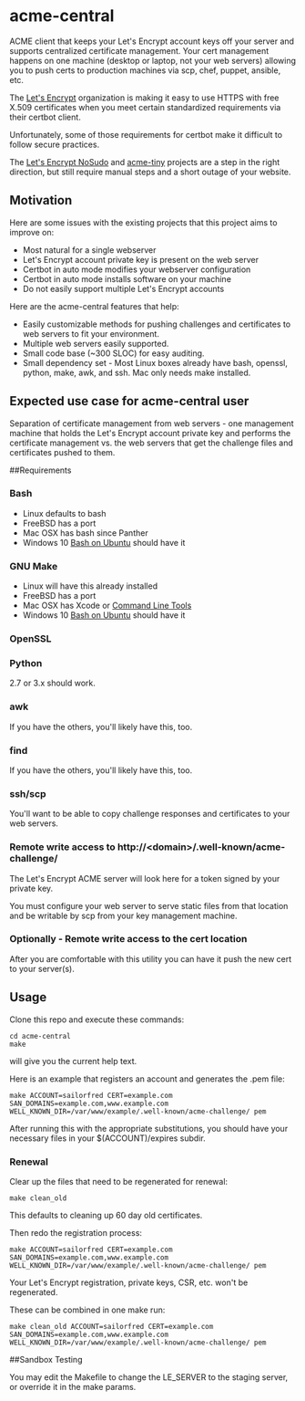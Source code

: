 # acme-central
ACME client that keeps your Let's Encrypt account keys off your server
and supports centralized certificate management.
Your cert management happens on one machine (desktop or laptop, not your web servers)
allowing you to push certs to production machines via scp, chef, puppet, ansible, etc.

The [Let's Encrypt](https://letsencrypt.org/) organization is making it
easy to use HTTPS with free X.509 certificates when you meet certain
standardized requirements via their certbot client.

Unfortunately, some of those requirements for certbot make it difficult to
follow secure practices.

The [Let's Encrypt NoSudo](https://github.com/diafygi/letsencrypt-nosudo)
and [acme-tiny](https://github.com/diafygi/acme-tiny) projects are a step in
the right direction, but still require manual steps
and a short outage of your website.

## Motivation

Here are some issues with the existing projects that
this project aims to improve on:

* Most natural for a single webserver
* Let's Encrypt account private key is present on the web server
* Certbot in auto mode modifies your webserver configuration
* Certbot in auto mode installs software on your machine
* Do not easily support multiple Let's Encrypt accounts

Here are the acme-central features that help:

* Easily customizable methods for pushing challenges and certificates to web servers to fit your environment.
* Multiple web servers easily supported.
* Small code base (~300 SLOC) for easy auditing.
* Small dependency set - Most Linux boxes already have bash, openssl, python, make, awk, and ssh. Mac only needs make installed.

## Expected use case for acme-central user

Separation of certificate management from web servers - one management
machine that holds the Let's Encrypt account private key and performs
the certificate management vs. the web servers that get the challenge
files and certificates pushed to them.

##Requirements

### Bash
* Linux defaults to bash
* FreeBSD has a port
* Mac OSX has bash since Panther
* Windows 10 [Bash on Ubuntu](https://msdn.microsoft.com/en-us/commandline/wsl/about) should have it

### GNU Make
* Linux will have this already installed
* FreeBSD has a port
* Mac OSX has Xcode or [Command Line Tools](http://osxdaily.com/2014/02/12/install-command-line-tools-mac-os-x/)
* Windows 10 [Bash on Ubuntu](https://msdn.microsoft.com/en-us/commandline/wsl/about) should have it

### OpenSSL

### Python
2.7 or 3.x should work.

### awk
If you have the others, you'll likely have this, too.

### find
If you have the others, you'll likely have this, too.

### ssh/scp
You'll want to be able to copy challenge responses and certificates to your web servers.

### Remote write access to http://&lt;domain&gt;/.well-known/acme-challenge/
The Let's Encrypt ACME server will look here for a token signed by your private key.

You must configure your web server to serve static files from that location and
be writable by scp from your key management machine.

### Optionally - Remote write access to the cert location
After you are comfortable with this utility you can have it push the new cert to your server(s).

## Usage
Clone this repo and execute these commands:

```
cd acme-central
make
```

will give you the current help text.

Here is an example that registers an account and generates the .pem file:

```
make ACCOUNT=sailorfred CERT=example.com SAN_DOMAINS=example.com,www.example.com WELL_KNOWN_DIR=/var/www/example/.well-known/acme-challenge/ pem
```

After running this with the appropriate substitutions, you should have your necessary files in your $(ACCOUNT)/expires subdir.

### Renewal
Clear up the files that need to be regenerated for renewal:

```
make clean_old
```

This defaults to cleaning up 60 day old certificates.

Then redo the registration process:

```
make ACCOUNT=sailorfred CERT=example.com SAN_DOMAINS=example.com,www.example.com WELL_KNOWN_DIR=/var/www/example/.well-known/acme-challenge/ pem
```

Your Let's Encrypt registration, private keys, CSR, etc. won't be regenerated.

These can be combined in one make run:

```
make clean_old ACCOUNT=sailorfred CERT=example.com SAN_DOMAINS=example.com,www.example.com WELL_KNOWN_DIR=/var/www/example/.well-known/acme-challenge/ pem
```

##Sandbox Testing

You may edit the Makefile to change the LE_SERVER to the staging server,
or override it in the make params.
